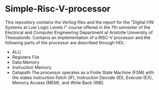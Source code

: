 # Simple-Risc-V-processor
This repository contains the Verilog files and the report for the "Digital HW Systems at Low Logic Levels I" course offered in the 7th semester of the Electrical and Computer Engineering Department at Aristotle University of Thessaloniki. 
Contains an implementation of a RISC-V processor and the following parts of the processor are described through HDL:
- ALU
- Registers File
- Data Memory
- Instruction Memory
- Datapath
The processor operates as a Finite State Machine (FSM) with the states Instruction Fetch (IF), Instruction Decode (ID), Execute (EX), Memory Access (MEM), and Write Back (WB).
